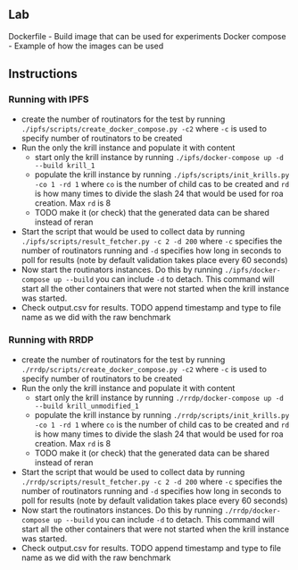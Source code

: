 ## Lab

Dockerfile - Build image that can be used for experiments
Docker compose - Example of how the images can be used

## Instructions

### Running with IPFS
- create the number of routinators for the test by running `./ipfs/scripts/create_docker_compose.py -c2` where `-c` is used to specify number of routinators to be created
- Run the only the krill instance and populate it with content
  - start only the krill instance by running `./ipfs/docker-compose up -d --build krill_1`
  - populate the krill instance by running `./ipfs/scripts/init_krills.py -co 1 -rd 1` where `co` is the number of child cas to be created and `rd` is how many times to divide the slash 24 that would be used for roa creation. Max `rd` is 8
  - TODO make it (or check) that the generated data can be shared instead of reran
- Start the script that would be used to collect data by running `./ipfs/scripts/result_fetcher.py -c 2 -d 200` where `-c` specifies the number of routinators running and `-d` specifies how long in seconds to poll for results (note by default validation takes place every 60 seconds)
- Now start the routinators instances. Do this by running `./ipfs/docker-compose up --build` you can include `-d` to detach. This command will start all the other containers that were not started when the krill instance was started.
- Check output.csv for results. TODO append timestamp and type to file name as we did with the raw benchmark

### Running with RRDP
- create the number of routinators for the test by running `./rrdp/scripts/create_docker_compose.py -c2` where `-c` is used to specify number of routinators to be created
- Run the only the krill instance and populate it with content
  - start only the krill instance by running `./rrdp/docker-compose up -d --build krill_unmodified_1`
  - populate the krill instance by running `./rrdp/scripts/init_krills.py -co 1 -rd 1` where `co` is the number of child cas to be created and `rd` is how many times to divide the slash 24 that would be used for roa creation. Max `rd` is 8
  - TODO make it (or check) that the generated data can be shared instead of reran
- Start the script that would be used to collect data by running `./rrdp/scripts/result_fetcher.py -c 2 -d 200` where `-c` specifies the number of routinators running and `-d` specifies how long in seconds to poll for results (note by default validation takes place every 60 seconds)
- Now start the routinators instances. Do this by running `./rrdp/docker-compose up --build` you can include `-d` to detach. This command will start all the other containers that were not started when the krill instance was started.
- Check output.csv for results. TODO append timestamp and type to file name as we did with the raw benchmark




